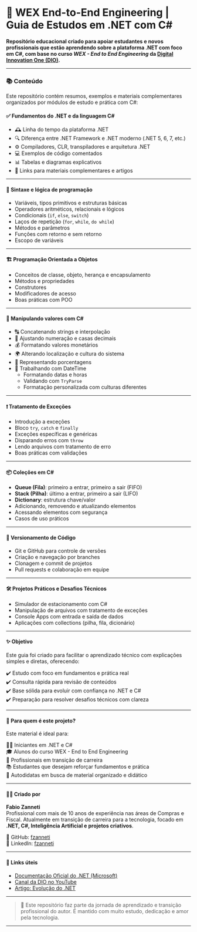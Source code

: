 # 🧠 WEX End-to-End Engineering | Guia de Estudos em .NET com C#

**Repositório educacional criado para apoiar estudantes e novos profissionais que estão aprendendo sobre a plataforma .NET com foco em C#, com base no curso _WEX - End to End Engineering_ da [Digital Innovation One (DIO)](https://www.dio.me).**

---

### 📚 Conteúdo

Este repositório contém resumos, exemplos e materiais complementares organizados por módulos de estudo e prática com C#:

#### ✅ Fundamentos do .NET e da linguagem C#

- 🕰️ Linha do tempo da plataforma .NET
- 🔍 Diferença entre .NET Framework e .NET moderno (.NET 5, 6, 7, etc.)
- ⚙️ Compiladores, CLR, transpiladores e arquitetura .NET
- 💻 Exemplos de código comentados
- 📊 Tabelas e diagramas explicativos
- 🔗 Links para materiais complementares e artigos

---

#### 🧪 Sintaxe e lógica de programação

- Variáveis, tipos primitivos e estruturas básicas
- Operadores aritméticos, relacionais e lógicos
- Condicionais (`if`, `else`, `switch`)
- Laços de repetição (`for`, `while`, `do while`)
- Métodos e parâmetros
- Funções com retorno e sem retorno
- Escopo de variáveis

---

#### 🏗️ Programação Orientada a Objetos

- Conceitos de classe, objeto, herança e encapsulamento
- Métodos e propriedades
- Construtores
- Modificadores de acesso
- Boas práticas com POO

---

#### 📌 Manipulando valores com C#

- 🔠 Concatenando strings e interpolação
- 🔢 Ajustando numeração e casas decimais
- 💰 Formatando valores monetários
- 🌍 Alterando localização e cultura do sistema
- 🧮 Representando porcentagens
- 📅 Trabalhando com DateTime
  - Formatando datas e horas
  - Validando com `TryParse`
  - Formatação personalizada com culturas diferentes

---

#### ❗ Tratamento de Exceções

- Introdução a exceções
- Bloco `try`, `catch` e `finally`
- Exceções específicas e genéricas
- Disparando erros com `throw`
- Lendo arquivos com tratamento de erro
- Boas práticas com validações

---

#### 📦 Coleções em C#

- **Queue (Fila)**: primeiro a entrar, primeiro a sair (FIFO)
- **Stack (Pilha)**: último a entrar, primeiro a sair (LIFO)
- **Dictionary**: estrutura chave/valor
- Adicionando, removendo e atualizando elementos
- Acessando elementos com segurança
- Casos de uso práticos

---

#### 🧾 Versionamento de Código

- Git e GitHub para controle de versões
- Criação e navegação por branches
- Clonagem e commit de projetos
- Pull requests e colaboração em equipe

---

#### 🛠️ Projetos Práticos e Desafios Técnicos

- Simulador de estacionamento com C#
- Manipulação de arquivos com tratamento de exceções
- Console Apps com entrada e saída de dados
- Aplicações com collections (pilha, fila, dicionário)

---

#### ✨ Objetivo

Este guia foi criado para facilitar o aprendizado técnico com explicações simples e diretas, oferecendo:

✔️ Estudo com foco em fundamentos e prática real  
✔️ Consulta rápida para revisão de conteúdos  
✔️ Base sólida para evoluir com confiança no .NET e C#  
✔️ Preparação para resolver desafios técnicos com clareza  

---

#### 🚀 Para quem é este projeto?

Este material é ideal para:

🧑‍💻 Iniciantes em .NET e C#  
🎓 Alunos do curso WEX - End to End Engineering  
🔁 Profissionais em transição de carreira  
📚 Estudantes que desejam reforçar fundamentos e prática  
🧠 Autodidatas em busca de material organizado e didático   

---

#### 👨‍💻 Criado por

**Fabio Zanneti**  
Profissional com mais de 10 anos de experiência nas áreas de Compras e Fiscal. Atualmente em transição de carreira para a tecnologia, focado em **.NET, C#, Inteligência Artificial e projetos criativos**.

🔗 GitHub: [fzanneti](https://github.com/fzanneti)  
🎯 LinkedIn: [fzanneti](https://www.linkedin.com/in/fzanneti)

---

#### 🔗 Links úteis

- [Documentação Oficial do .NET (Microsoft)](https://learn.microsoft.com/dotnet)
- [Canal da DIO no YouTube](https://www.youtube.com/@dio)
- [Artigo: Evolução do .NET](https://learn.microsoft.com/dotnet/fundamentals/history)

---

> 📌 Este repositório faz parte da jornada de aprendizado e transição profissional do autor. É mantido com muito estudo, dedicação e amor pela tecnologia.

---
